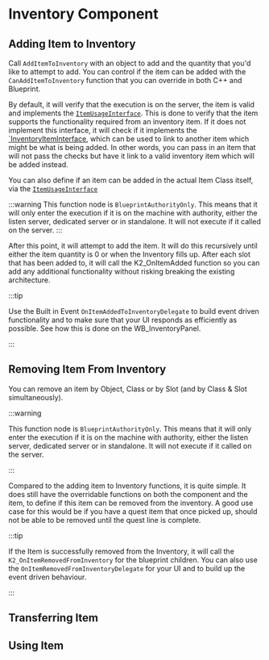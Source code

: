 ﻿---
sidebar_label: 'Inventory Component'
sidebar_position: 3
---

# Inventory Component

## Adding Item to Inventory

Call `AddItemToInventory` with an object to add and the quantity that you'd like to attempt to add. You
can control if the item can be added with the `CanAddItemToInventory` function that you can override in both
C++ and Blueprint. 

By default, it will verify that the execution is on the server, the item is valid and implements
the [`ItemUsageInterface`](/docs/Inventory%20System/Interfaces/ItemUsageInterface). This is done to verify that the
item supports the functionality required from an inventory item. If it does not implement this interface, it will
check if it implements the [`InventoryItemInterface](/docs/Inventory%20System/Interfaces/InventoryItemInterface), which
can be used to link to another item which might be what is being added. In other words, you can pass in an item that
will not pass the checks but have it link to a valid inventory item which will be added instead. 

 You can also define if an item can be added in the actual Item Class itself, via the 
 [`ItemUsageInterface`](/docs/Inventory%20System/Interfaces/ItemUsageInterface)

:::warning
This function node is `BlueprintAuthorityOnly`. This means that it will only enter the execution if it is on the 
machine with authority, either the listen server, dedicated server or in standalone. It will not execute if it called 
on the server. 
:::

After this point, it will attempt to add the item. It will do this recursively until either the item quantity is 0 or 
when the Inventory fills up. After each slot that has been added to, it will call the K2_OnItemAdded function so you can 
add any additional functionality without risking breaking the existing architecture. 

:::tip

Use the Built in Event `OnItemAddedToInventoryDelegate` to build event driven functionality and to make sure that your
UI responds as efficiently as possible. See how this is done on the WB_InventoryPanel.

:::


## Removing Item From Inventory

You can remove an item by Object, Class or by Slot (and by Class & Slot simultaneously). 

:::warning

This function node is `BlueprintAuthorityOnly`. This means that it will only enter the execution if it is on the
machine with authority, either the listen server, dedicated server or in standalone. It will not execute if it called
on the server.

:::

Compared to the adding item to Inventory functions, it is quite simple. It does still have the overridable functions
on both the component and the item, to define if this item can be removed from the inventory. A good use case for this 
would be if you have a quest item that once picked up, should not be able to be removed until the quest line is complete.

:::tip

If the Item is successfully removed from the Inventory, it will call the `K2_OnItemRemovedFromInventory` for the 
blueprint children. You can also use the `OnItemRemovedFromInventoryDelegate` for your UI and to build up the event
driven behaviour. 

:::
## Transferring Item


## Using Item


